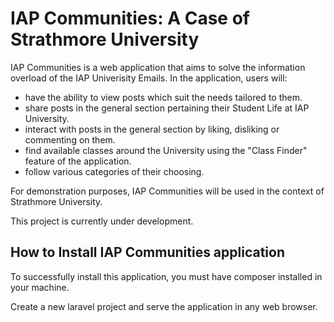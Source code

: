 # IAP Communities: A Case of Strathmore University

IAP Communities is a web application that aims to solve the information overload of the IAP Univerisity Emails. In the application, users will:

- have the ability to view posts which suit the needs tailored to them.
- share posts in the general section pertaining their Student Life at IAP University.
- interact with posts in the general section by liking, disliking or commenting on them.
- find available classes around the University using the "Class Finder" feature of the application.
- follow various categories of their choosing.

For demonstration purposes, IAP Communities will be used in the context of Strathmore University.

This project is currently under development.

## How to Install IAP Communities application

To successfully install this application, you must have composer installed in your machine. 

Create a new laravel project and serve the application in any web browser.


